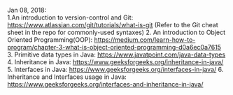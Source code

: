 Jan 08, 2018: <br/>
1.An introduction to version-control and Git: https://www.atlassian.com/git/tutorials/what-is-git
(Refer to the Git cheat sheet in the repo for commonly-used syntaxes)
2. An introduction to Object Oriented Programming(OOP): https://medium.com/learn-how-to-program/chapter-3-what-is-object-oriented-programming-d0a6ec0a7615 
3. Primitive data types in Java: https://www.javatpoint.com/java-data-types
4. Inheritance in Java: https://www.geeksforgeeks.org/inheritance-in-java/
5. Interfaces in Java: https://www.geeksforgeeks.org/interfaces-in-java/
6. Inheritance and Interfaces usage in Java: https://www.geeksforgeeks.org/interfaces-and-inheritance-in-java/
